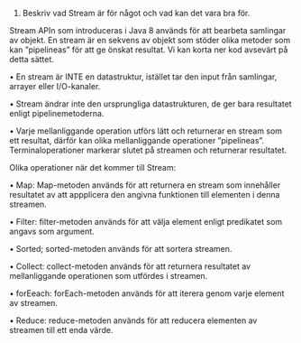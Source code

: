 1.	Beskriv vad Stream är för något och vad kan det vara bra för.

Stream APIn som introduceras i Java 8 används för att bearbeta samlingar av objekt.
En stream är en sekvens av objekt som stöder olika metoder som kan ”pipelineas” för att ge önskat resultat. Vi kan korta ner kod avsevärt på detta sättet.

•	En stream är INTE en datastruktur, istället tar den input från samlingar, arrayer eller I/O-kanaler.

•	Stream ändrar inte den ursprungliga datastrukturen, de ger bara resultatet enligt pipelinemetoderna.

•	Varje mellanliggande operation utförs lätt och returnerar en stream som ett resultat, därför kan olika mellanliggande operationer ”pipelineas”.
Terminaloperationer markerar slutet på streamen och returnerar resultatet.


Olika operationer när det kommer till Stream:

•	Map: Map-metoden används för att returnera en stream som innehåller resultatet av att appplicera den angivna funktionen till elementen i denna streamen.

•	Filter: filter-metoden används för att välja element enligt predikatet som angavs som argument.

•	Sorted; sorted-metoden används för att sortera streamen.

•	Collect: collect-metoden används för att returnera resultatet av mellanliggande operationen som utfördes i streamen.

•	forEeach: forEach-metoden används för att iterera genom varje element av streamen.

•	Reduce: reduce-metoden används för att reducera elementen av streamen till ett enda värde.

